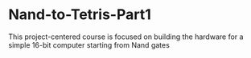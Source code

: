 # Nand-to-Tetris-Part1
This project-centered course is focused on building the hardware for a simple 16-bit computer starting from Nand gates
